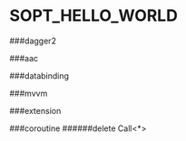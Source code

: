 # SOPT_HELLO_WORLD

###dagger2

###aac

###databinding

###mvvm

###extension

###coroutine
######delete Call<*>
